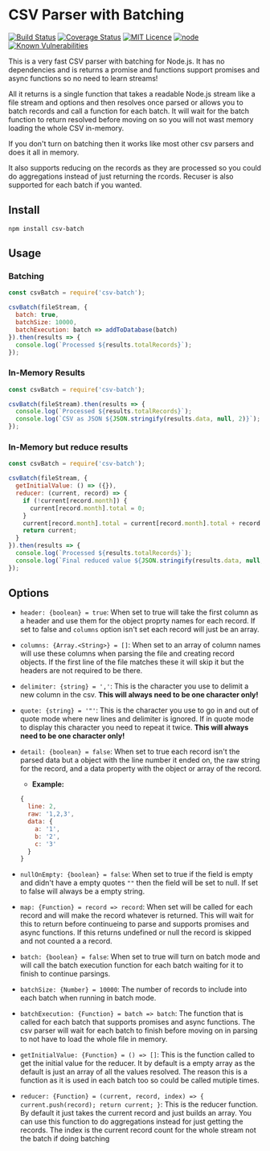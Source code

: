 # CSV Parser with Batching

[![Build Status](https://travis-ci.org/jtwebman/csv-batch.svg?branch=master)](https://travis-ci.org/jtwebman/csv-batch)
[![Coverage Status](https://coveralls.io/repos/github/jtwebman/csv-batch/badge.svg?branch=master)](https://coveralls.io/github/jtwebman/csv-batch?branch=master)
[![MIT Licence](https://badges.frapsoft.com/os/mit/mit.svg?v=103)](https://opensource.org/licenses/mit-license.php)
[![node](https://img.shields.io/node/v/csv-batch.svg)](https://www.npmjs.org/package/csv-batch)
[![Known Vulnerabilities](https://snyk.io/test/github/jtwebman/csv-batch/badge.svg)](https://snyk.io/test/github/jtwebman/csv-batch)

This is a very fast CSV parser with batching for Node.js. It has no dependencies and is returns a promise and functions support promises and async functions so no need to learn streams!

All it returns is a single function that takes a readable Node.js stream like a file stream and options and then resolves once parsed or
allows you to batch records and call a function for each batch. It will wait for the batch function to return resolved before moving on
so you will not wast memory loading the whole CSV in-memory.

If you don't turn on batching then it works like most other csv parsers and does it all in memory.

It also supports reducing on the records as they are processed so you could do aggregations instead of just returning the rcords. Recuser is also supported for each batch if you wanted.

## Install

```
npm install csv-batch
```

## Usage

### Batching

```javascript
const csvBatch = require('csv-batch');

csvBatch(fileStream, {
  batch: true,
  batchSize: 10000,
  batchExecution: batch => addToDatabase(batch)
}).then(results => {
  console.log(`Processed ${results.totalRecords}`);
});
```

### In-Memory Results

```javascript
const csvBatch = require('csv-batch');

csvBatch(fileStream).then(results => {
  console.log(`Processed ${results.totalRecords}`);
  console.log(`CSV as JSON ${JSON.stringify(results.data, null, 2)}`);
});
```

### In-Memory but reduce results

```javascript
const csvBatch = require('csv-batch');

csvBatch(fileStream, {
  getInitialValue: () => ({}),
  reducer: (current, record) => {
    if (!current[record.month]) {
      current[record.month].total = 0;
    }
    current[record.month].total = current[record.month].total + record.total;
    return current;
  }
}).then(results => {
  console.log(`Processed ${results.totalRecords}`);
  console.log(`Final reduced value ${JSON.stringify(results.data, null, 2)}`);
});
```

## Options

- `header: {boolean} = true`: When set to true will take the first column as a header and use them for the object proprty names for each record. If set to false and `columns` option isn't set each record will just be an array.

- `columns: {Array.<String>} = []`: When set to an array of column names will use these columns when parsing the file and creating record objects. If the first line of the file matches these it will skip it but the headers are not required to be there.

- `delimiter: {string} = ','`: This is the character you use to delimit a new column in the csv. **This will always need to be one character only!**

- `quote: {string} = '"'`: This is the character you use to go in and out of quote mode where new lines and delimiter is ignored. If in quote mode to display this character you need to repeat it twice. **This will always need to be one character only!**

- `detail: {boolean} = false`: When set to true each record isn't the parsed data but a object with the line number it ended on, the raw string for the record, and a data property with the object or array of the record.

  - **Example:**

  ```javascript
  {
    line: 2,
    raw: '1,2,3',
    data: {
      a: '1',
      b: '2',
      c: '3'
    }
  }
  ```

- `nullOnEmpty: {boolean} = false`: When set to true if the field is empty and didn't have a empty quotes `""` then the field will be set to null. If set to false will always be a empty string.

- `map: {Function} = record => record`: When set will be called for each record and will make the record whatever is returned. This will wait for this to return before continueing to parse and supports promises and async functions. If this returns undefined or null the record is skipped and not counted a a record.

- `batch: {boolean} = false`: When set to true will turn on batch mode and will call the batch execution function for each batch waiting for it to finish to continue parsings.

- `batchSize: {Number} = 10000`: The number of records to include into each batch when running in batch mode.

- `batchExecution: {Function} = batch => batch`: The function that is called for each batch that supports promises and async functions. The csv parser will wait for each batch to finish before moving on in parsing to not have to load the whole file in memory.

- `getInitialValue: {Function} = () => []`: This is the function called to get the initial value for the reducer. It by default is a empty array as the default is just an array of all the values resolved. The reason this is a function as it is used in each batch too so could be called mutiple times.

- `reducer: {Function} = (current, record, index) => { current.push(record); return current; }`: This is the reducer function. By default it just takes the current record and just builds an array. You can use this function to do aggregations instead for just getting the records. The index is the current record count for the whole stream not the batch if doing batching
